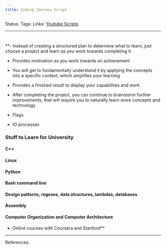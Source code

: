 ```yaml
---
title: Coding Journey Script
---
```

Status:
Tags:
Links: [Youtube Scripts](out/youtube-scripts.md)
___
# 

**-   Instead of creating a structured plan to determine what to learn, just choose a project and learn as you work towards completing it
-   Provides motivation as you work towards an achievement
    
-   You will get to fundamentally understand it by applying the concepts into a specific context, which amplifies your learning
    
-   Provides a finished result to display your capabilities and work
    
-   After completing the project, you can continue to brainstorm further improvements, that will require you to naturally learn more concepts and technology
    

-   Flags
    
-   IO processes
    

### Stuff to Learn for University

#### C++

#### Linux

#### Python

#### Bash command line

#### Design patterns, regexes, data structures, lambdas, databases

#### Assembly

#### Computer Organization and Computer Architecture

-   Online courses with Coursera and Stanford**
___
References: